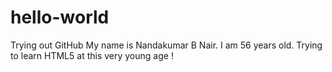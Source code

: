 # hello-world
Trying out GitHub
My name is Nandakumar B Nair. I am 56 years old. Trying to learn HTML5 at this very young age !
